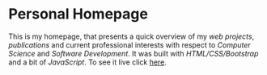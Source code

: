 # Personal Homepage

This is my homepage, that presents a quick overview of my _web projects_, _publications_ and current professional interests with respect to _Computer Science_ and _Software Development_. It was built with _HTML/CSS/Bootstrap_ and a bit of _JavaScript_. To see it live click [here](https://alfiomartini.github.io/).
